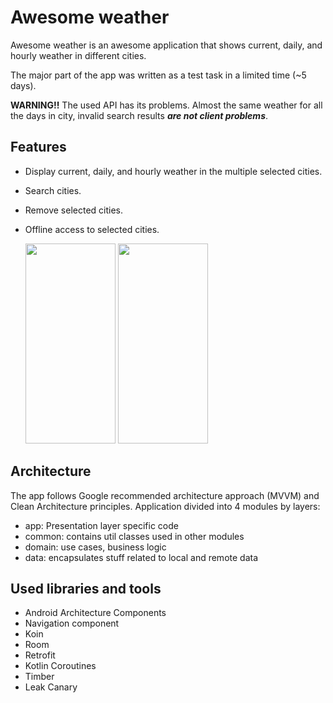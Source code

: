 # Awesome weather

Awesome weather is an awesome application that shows current, daily, and hourly weather in different cities.

The major part of the app was written as a test task in a limited time (~5 days).

**WARNING!!** The used API has its problems. Almost the same weather for all the days in city, invalid search results ***are not client problems***.

## Features
- Display current, daily, and hourly weather in the multiple selected cities.  
- Search cities.  
- Remove selected cities.
- Offline access to selected cities.

     <img src="https://user-images.githubusercontent.com/32322394/123056776-ea928180-d40f-11eb-8579-93d4aa5eac1a.png" width="144" height="320">
    
   <img src="https://user-images.githubusercontent.com/32322394/123065237-a86d3e00-d417-11eb-87a7-99282f61b089.png" width="144" height="320">

## Architecture
The app follows Google recommended architecture approach (MVVM) and Clean Architecture principles.
Application divided into 4 modules by layers:
- app: Presentation layer specific code
- common: contains util classes used in other modules
- domain: use cases, business logic
- data: encapsulates stuff related to local and remote data

## Used libraries and tools
- Android Architecture Components
- Navigation component
- Koin
- Room
- Retrofit
- Kotlin Coroutines
- Timber
- Leak Canary
